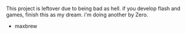 This project is leftover due to being bad as hell.
if you develop flash and games, finish this as my dream. 
i'm doing another by Zero.

- maxbrew

